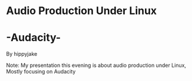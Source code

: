 # Audio Production Under Linux

# -Audacity-

By hippyjake

Note:
My presentation this evening is about audio production under Linux,
Mostly focusing on Audacity
